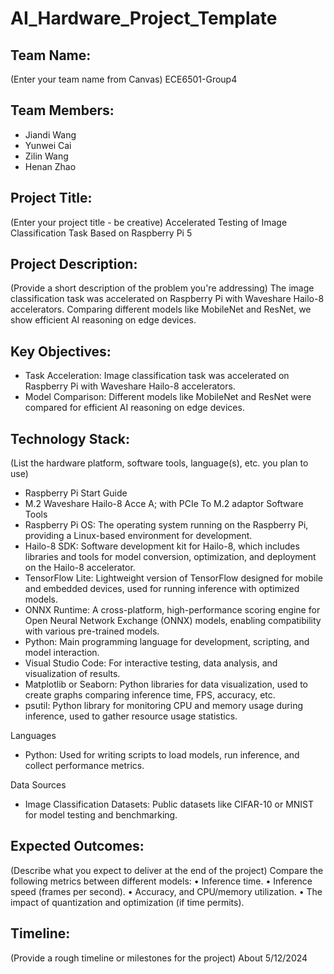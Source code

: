 # AI_Hardware_Project_Template

## Team Name: 
(Enter your team name from Canvas)
ECE6501-Group4
## Team Members:
- Jiandi Wang
- Yunwei Cai
- Zilin Wang
- Henan Zhao

## Project Title:
(Enter your project title - be creative)
Accelerated Testing of Image Classification Task Based on Raspberry Pi 5

## Project Description:
(Provide a short description of the problem you're addressing)
The image classification task was accelerated on Raspberry Pi with Waveshare Hailo-8 accelerators.
Comparing different models like MobileNet and ResNet, we show efficient AI reasoning on edge devices.

## Key Objectives:
- Task Acceleration: Image classification task was accelerated on Raspberry Pi with Waveshare Hailo-8 accelerators.
- Model Comparison: Different models like MobileNet and ResNet were compared for efficient AI reasoning on edge devices.


## Technology Stack:
(List the hardware platform, software tools, language(s), etc. you plan to use)
- Raspberry Pi Start Guide
- M.2 Waveshare Hailo-8 Acce A; with PCIe To M.2 adaptor 
  Software Tools
- Raspberry Pi OS: The operating system running on the Raspberry Pi, providing a Linux-based environment for development.
- Hailo-8 SDK: Software development kit for Hailo-8, which includes libraries and tools for model conversion, optimization, and deployment on the Hailo-8 accelerator.
- TensorFlow Lite: Lightweight version of TensorFlow designed for mobile and embedded devices, used for running inference with optimized models.
- ONNX Runtime: A cross-platform, high-performance scoring engine for Open Neural Network Exchange (ONNX) models, enabling compatibility with various pre-trained models.
- Python: Main programming language for development, scripting, and model interaction.
- Visual Studio Code: For interactive testing, data analysis, and visualization of results.
- Matplotlib or Seaborn: Python libraries for data visualization, used to create graphs comparing inference time, FPS, accuracy, etc.
- psutil: Python library for monitoring CPU and memory usage during inference, used to gather resource usage statistics.

Languages

- Python: Used for writing scripts to load models, run inference, and collect performance metrics.

Data Sources

- Image Classification Datasets: Public datasets like CIFAR-10 or MNIST for model testing and benchmarking.

## Expected Outcomes:
(Describe what you expect to deliver at the end of the project)
Compare the following metrics between different models:
• Inference time.
• Inference speed (frames per second).
• Accuracy, and CPU/memory utilization.
• The impact of quantization and optimization (if time permits).

## Timeline:
(Provide a rough timeline or milestones for the project)
About 5/12/2024
